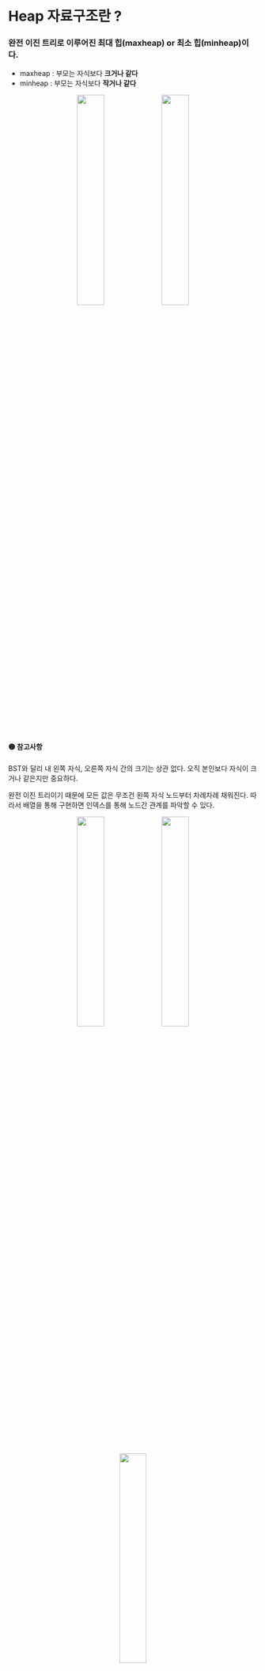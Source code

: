 # Heap 자료구조란 ?
### 완전 이진 트리로 이루어진 최대 힙(maxheap) or 최소 힙(minheap)이다.

- maxheap : 부모는 자식보다 **크거나 같다**
- minheap : 부모는 자식보다 **작거나 같다**

<p align="center">
  <img
    src="https://user-images.githubusercontent.com/108422901/196415520-20d66201-ee1b-44c1-8344-8ca8bb9b968e.png"
    width="33%"
  />
<img
    src="https://user-images.githubusercontent.com/108422901/196415531-5f6271c0-cefc-4e94-b362-54194af0da99.png"
    width="33%"
  />
</p>


#### 🟡 **참고사항**
BST와 달리 내 왼쪽 자식, 오른쪽 자식 간의 크기는 상관 없다.
오직 본인보다 자식이 크거나 같은지만 중요하다.

완전 이진 트리이기 때문에 모든 값은 무조건 왼쪽 자식 노드부터 차례차례 채워진다.
따라서 배열을 통해 구현하면 인덱스를 통해 노드간 관계를 파악할 수 있다.

<p align="center">
  <img
    src="https://user-images.githubusercontent.com/108422901/196645628-56865937-7753-43c3-8854-b0fb6decd66c.png"
    width="33%"
  /> <img
    src="https://user-images.githubusercontent.com/108422901/196645754-df9df9c4-0df2-4dfd-8128-5e051c92eff5.png"
    width="33%"
  /> <img
    src="https://user-images.githubusercontent.com/108422901/196645773-1ba570bc-f1ec-4001-ae38-1951681ad817.png"
    width="33%"
  />
</p>


- 부모 idx = 자식 idx / 2
- 왼쪽 자식 idx = 부모 idx * 2
- 오른쪽 자식 dix = (부모 idx * 2) + 1
